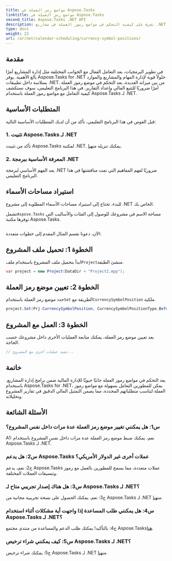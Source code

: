 ```yaml
---
title: مواضع رمز العملة في Aspose.Tasks
linktitle: مواضع رمز العملة في Aspose.Tasks
second_title: Aspose.Tasks .NET API
description: تعرف على كيفية التحكم في مواضع رموز العملة في مشاريع .NET دون عناء باستخدام Aspose.Tasks.
type: docs
weight: 22
url: /ar/net/calendar-scheduling/currency-symbol-positions/
---
```

## مقدمة

في تطوير البرمجيات، يعد التعامل الفعال مع الجوانب المختلفة مثل إدارة المشاريع أمرًا بالغ الأهمية. يوفر Aspose.Tasks for .NET حلولاً قوية لإدارة المهام والمشاريع والموارد بسلاسة داخل تطبيقات .NET. من بين ميزاته العديدة، يعد التحكم في موضع رموز العملة أمرًا ضروريًا للتتبع المالي وإعداد التقارير. في هذا البرنامج التعليمي، سوف نستكشف كيفية التعامل مع مواضع رموز العملة باستخدام Aspose.Tasks لـ .NET.

## المتطلبات الأساسية

قبل الغوص في هذا البرنامج التعليمي، تأكد من أن لديك المتطلبات الأساسية التالية:

### 1. تثبيت Aspose.Tasks لـ .NET

 تأكد من تثبيت Aspose.Tasks لمكتبة .NET. يمكنك تنزيله من[هنا](https://releases.aspose.com/tasks/net/).

### 2. المعرفة الأساسية ببرمجة .NET

يعد الفهم الأساسي لبرمجة .NET ضروريًا لفهم المفاهيم التي تمت مناقشتها في هذا البرنامج التعليمي.

## استيراد مساحات الأسماء

للبدء، تحتاج إلى استيراد مساحات الأسماء المطلوبة إلى مشروع .NET الخاص بك. 

 تشمل`Aspose.Tasks` مساحة الاسم في مشروعك للوصول إلى الفئات والأساليب التي توفرها مكتبة Aspose.Tasks.

```csharp

```

الآن، دعونا نقسم المثال المقدم إلى خطوات متعددة:

## الخطوة 1: تحميل ملف المشروع

 ابدأ بتحميل ملف المشروع باستخدام ملف`Project`منشئ الطبقة.

```csharp
var project = new Project(DataDir + "Project2.mpp");
```

## الخطوة 2: تعيين موضع رمز العملة

 حدد موضع رمز العملة باستخدام`Set` الطريقة مع`CurrencySymbolPosition` ملكية.

```csharp
project.Set(Prj.CurrencySymbolPosition, CurrencySymbolPositionType.Before);
```

## الخطوة 3: العمل مع المشروع

بعد تعيين موضع رمز العملة، يمكنك متابعة العمليات الأخرى داخل مشروعك حسب الحاجة.

```csharp
// تنفيذ عمليات أخرى مع المشروع...
```

## خاتمة

يعد التحكم في مواضع رموز العملة جانبًا حيويًا للإدارة المالية ضمن برامج إدارة المشاريع. باستخدام Aspose.Tasks for .NET، يمكن للمطورين التعامل بسهولة مع مواضع رموز العملة لتناسب متطلباتهم المحددة، مما يضمن التمثيل المالي الدقيق في تقارير المشروع وتحليلاته.

## الأسئلة الشائعة

### س1: هل يمكنني تغيير موضع رمز العملة عدة مرات داخل نفس المشروع؟

A1: نعم، يمكنك ضبط موضع رمز العملة عدة مرات داخل نفس المشروع باستخدام Aspose.Tasks لـ .NET.

### س2: هل يدعم Aspose.Tasks عملات أخرى غير الدولار الأمريكي؟

ج2: نعم، يدعم Aspose.Tasks عملات متعددة، مما يسمح للمطورين بالعمل مع رموز وتنسيقات العملات المختلفة.

### س3: هل هناك إصدار تجريبي متاح لـ Aspose.Tasks لـ .NET؟

 ج3: نعم، يمكنك الحصول على نسخة تجريبية مجانية من Aspose.Tasks لـ .NET من[هنا](https://releases.aspose.com/).

### س4: هل يمكنني طلب المساعدة إذا واجهت أية مشكلات أثناء استخدام Aspose.Tasks لـ .NET؟

 ج4: بالتأكيد! يمكنك طلب الدعم والمساعدة من منتدى مجتمع Aspose.Tasks[هنا](https://forum.aspose.com/c/tasks/15).

### س5: كيف يمكنني شراء ترخيص Aspose.Tasks لـ .NET؟

 ج5: يمكنك شراء ترخيص Aspose.Tasks لـ .NET من[هنا](https://purchase.aspose.com/buy).